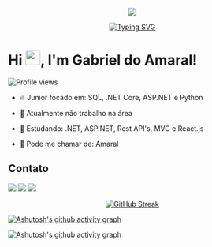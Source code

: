 <p align='center'>
    <img src="https://capsule-render.vercel.app/api?type=waving&color=5D417A&height=200&width=900&section=header!&descAlignY=51&descAlign=62"/>
</p>

<p align="center">
  <a href="https://git.io/typing-svg"><img src="https://readme-typing-svg.demolab.com?font=Fira+Code&pause=1000&color=6F5D82&width=435&lines=Eai+beleza%3F;Meu+nome+%C3%A9+Gabriel+do+Amaral!;Tenho+19+anos!;Seja+Bem-Vindo(a)+ao+meu+Perfil!+" alt="Typing SVG" /></a>
</p>

<h1 align="left">Hi <img src="https://raw.githubusercontent.com/kaueMarques/kaueMarques/master/hi.gif" height="30px">, I'm Gabriel do Amaral!</h1>
<p align="left"> <img src="https://komarev.com/ghpvc/?username=skypse&color=blueviolet" alt="Profile views" /> </p>

- 🔥 Junior focado em: SQL, .NET Core, ASP.NET e Python

- 🔭 Atualmente não trabalho na área

- 💬 Estudando: .NET, ASP.NET, Rest API's, MVC e React.js

- 🧐 Pode me chamar de: Amaral


## Contato
  <a href="https://www.instagram.com/skypse_/" target="_blank"><img src="https://img.shields.io/badge/-Instagram-%23E4405F?style=for-the-badge&logo=instagram&logoColor=white" target="_blank"></a>
  <a href = "mailto:gabrieldoamaral.alves12@gmail.com"><img src="https://img.shields.io/badge/-Gmail-%23333?style=for-the-badge&logo=gmail&logoColor=white" target="_blank"></a>
  <a href="https://www.linkedin.com/in/gabriel-amaral-alves/" target="_blank"><img src="https://img.shields.io/badge/-LinkedIn-%230077B5?style=for-the-badge&logo=linkedin&logoColor=white" target="_blank"></a> 

<div align="center">
  
[![GitHub Streak](https://streak-stats.demolab.com/?user=skypse&theme=modern-lilac2&locale=en&date_format=n%2Fj%5B%2FY%5D&card_width=900)](https://git.io/streak-stats)
</div>

[![Ashutosh's github activity graph](https://github-readme-activity-graph.vercel.app/graph?username=skypse&bg_color=0d1117&color=5D417A&line=2D0C50&point=593381&area=true&hide_border=true)](https://github.com/ashutosh00710/github-readme-activity-graph)

![Ashutosh's github activity graph](https://ssr-contributions-svg.vercel.app/_/skypse?chart=3dbar&gap=0.6&scale=2&flatten=1&animation=wave&animation_duration=1&animation_delay=0.05&animation_amplitude=20&animation_frequency=0.5&animation_wave_center=0_0&format=svg&weeks=30&theme=purple) 
